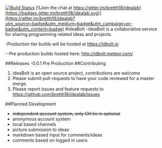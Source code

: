 [![Build Status](https://travis-ci.org/bretth18/idealab.svg?branch=master)](https://travis-ci.org/bretth18/idealab)
[![Join the chat at https://gitter.im/bretth18/idealab](https://badges.gitter.im/bretth18/idealab.svg)](https://gitter.im/bretth18/idealab?utm_source=badge&utm_medium=badge&utm_campaign=pr-badge&utm_content=badge)
#ideaBolt
-ideaBolt is a collaborative service for sharing programming related ideas and projects.

-Production tier builds will be hosted at https://idbolt.io

 --Pre production builds hosted here: http://idbolt.meteor.com/

##Releases
-0.0.1 Pre Production
##Contributing
  1. ideaBolt is an open source project, contributions are welcome
  2. Please submit pull-requests to have your code reviewed for a master merge.
  3. Please report issues and feature requests to https://github.com/bretth18/idealab/issues

##Planned Development
  * ~~independent account system, only GH tie in optional~~
  * anonymous account system
  * local based channels
  * picture submission to ideas
  * markdown based input for comments/ideas
  * comments based on logged in users
